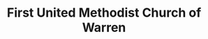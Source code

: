 ---
layout: repo
title: "First United Methodist Church of Warren"
id: 15451
permalink: repos/15451/
---